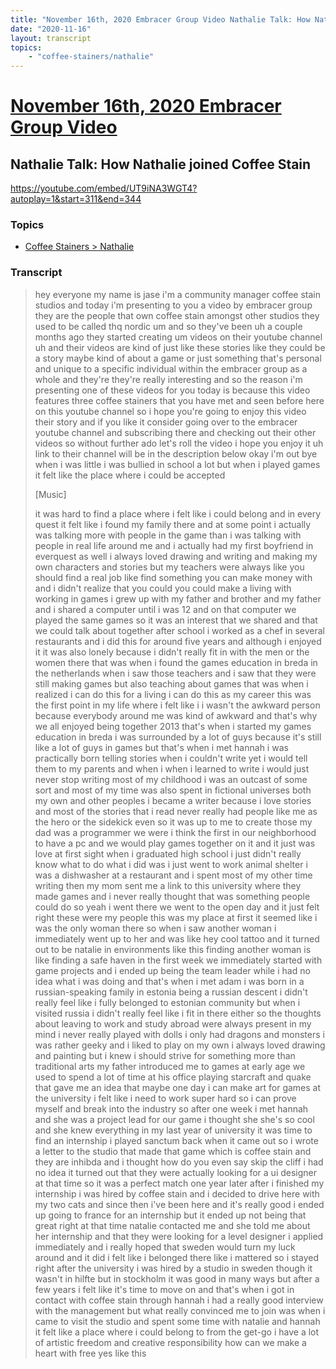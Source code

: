 ```yaml
---
title: "November 16th, 2020 Embracer Group Video Nathalie Talk: How Nathalie joined Coffee Stain"
date: "2020-11-16"
layout: transcript
topics:
    - "coffee-stainers/nathalie"
---
```

# [November 16th, 2020 Embracer Group Video](../2020-11-16.md)
## Nathalie Talk: How Nathalie joined Coffee Stain
https://youtube.com/embed/UT9iNA3WGT4?autoplay=1&start=311&end=344

### Topics
* [Coffee Stainers > Nathalie](../topics/coffee-stainers/nathalie.md)

### Transcript

> hey everyone my name is jase i'm a community manager coffee stain studios and today i'm presenting to you a video by embracer group they are the people that own coffee stain amongst other studios they used to be called thq nordic um and so they've been uh a couple months ago they started creating um videos on their youtube channel uh and their videos are kind of just like these stories like they could be a story maybe kind of about a game or just something that's personal and unique to a specific individual within the embracer group as a whole and they're they're really interesting and so the reason i'm presenting one of these videos for you today is because this video features three coffee stainers that you have met and seen before here on this youtube channel so i hope you're going to enjoy this video their story and if you like it consider going over to the embracer youtube channel and subscribing there and checking out their other videos so without further ado let's roll the video i hope you enjoy it uh link to their channel will be in the description below okay i'm out bye when i was little i was bullied in school a lot but when i played games it felt like the place where i could be accepted
>
> [Music]
>
> it was hard to find a place where i felt like i could belong and in every quest it felt like i found my family there and at some point i actually was talking more with people in the game than i was talking with people in real life around me and i actually had my first boyfriend in everquest as well i always loved drawing and writing and making my own characters and stories but my teachers were always like you should find a real job like find something you can make money with and i didn't realize that you could you could make a living with working in games i grew up with my father and brother and my father and i shared a computer until i was 12 and on that computer we played the same games so it was an interest that we shared and that we could talk about together after school i worked as a chef in several restaurants and i did this for around five years and although i enjoyed it it was also lonely because i didn't really fit in with the men or the women there that was when i found the games education in breda in the netherlands when i saw those teachers and i saw that they were still making games but also teaching about games that was when i realized i can do this for a living i can do this as my career this was the first point in my life where i felt like i i wasn't the awkward person because everybody around me was kind of awkward and that's why we all enjoyed being together 2013 that's when i started my games education in breda i was surrounded by a lot of guys because it's still like a lot of guys in games but that's when i met hannah i was practically born telling stories when i couldn't write yet i would tell them to my parents and when i when i learned to write i would just never stop writing most of my childhood i was an outcast of some sort and most of my time was also spent in fictional universes both my own and other peoples i became a writer because i love stories and most of the stories that i read never really had people like me as the hero or the sidekick even so it was up to me to create those my dad was a programmer we were i think the first in our neighborhood to have a pc and we would play games together on it and it just was love at first sight when i graduated high school i just didn't really know what to do what i did was i just went to work animal shelter i was a dishwasher at a restaurant and i spent most of my other time writing then my mom sent me a link to this university where they made games and i never really thought that was something people could do so yeah i went there we went to the open day and it just felt right these were my people this was my place at first it seemed like i was the only woman there so when i saw another woman i immediately went up to her and was like hey cool tattoo and it turned out to be natalie in environments like this finding another woman is like finding a safe haven in the first week we immediately started with game projects and i ended up being the team leader while i had no idea what i was doing and that's when i met adam i was born in a russian-speaking family in estonia being a russian descent i didn't really feel like i fully belonged to estonian community but when i visited russia i didn't really feel like i fit in there either so the thoughts about leaving to work and study abroad were always present in my mind i never really played with dolls i only had dragons and monsters i was rather geeky and i liked to play on my own i always loved drawing and painting but i knew i should strive for something more than traditional arts my father introduced me to games at early age we used to spend a lot of time at his office playing starcraft and quake that gave me an idea that maybe one day i can make art for games at the university i felt like i need to work super hard so i can prove myself and break into the industry so after one week i met hannah and she was a project lead for our game i thought she she's so cool and she knew everything in my last year of university it was time to find an internship i played sanctum back when it came out so i wrote a letter to the studio that made that game which is coffee stain and they are inhibda and i thought how do you even say skip the cliff i had no idea it turned out that they were actually looking for a ui designer at that time so it was a perfect match one year later after i finished my internship i was hired by coffee stain and i decided to drive here with my two cats and since then i've been here and it's really good i ended up going to france for an internship but it ended up not being that great right at that time natalie contacted me and she told me about her internship and that they were looking for a level designer i applied immediately and i really hoped that sweden would turn my luck around and it did i felt like i belonged there like i mattered so i stayed right after the university i was hired by a studio in sweden though it wasn't in hilfte but in stockholm it was good in many ways but after a few years i felt like it's time to move on and that's when i got in contact with coffee stain through hannah i had a really good interview with the management but what really convinced me to join was when i came to visit the studio and spent some time with natalie and hannah it felt like a place where i could belong to from the get-go i have a lot of artistic freedom and creative responsibility how can we make a heart with free yes like this
